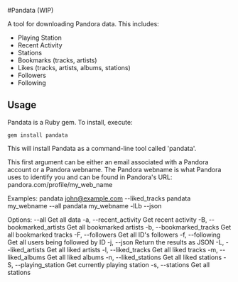 #Pandata (WIP)

A tool for downloading Pandora data. This includes:

- Playing Station
- Recent Activity
- Stations
- Bookmarks (tracks, artists)
- Likes (tracks, artists, albums, stations)
- Followers
- Following

## Usage

Pandata is a Ruby gem. To install, execute:

    gem install pandata

This will install Pandata as a command-line tool called 'pandata'.

This first argument can be either an email associated with a Pandora account or
a Pandora webname. The Pandora webname is what Pandora uses to identify you and
can be found in Pandora's URL: pandora.com/profile/my_web_name

Examples:
    pandata john@example.com --liked_tracks
    pandata my_webname --all
    pandata my_webname -lLb --json

Options:
        --all                        Get all data
    -a, --recent_activity            Get recent activity
    -B, --bookmarked_artists         Get all bookmarked artists
    -b, --bookmarked_tracks          Get all bookmarked tracks
    -F, --followers                  Get all ID's followers
    -f, --following                  Get all users being followed by ID
    -j, --json                       Return the results as JSON
    -L, --liked_artists              Get all liked artists
    -l, --liked_tracks               Get all liked tracks
    -m, --liked_albums               Get all liked albums
    -n, --liked_stations             Get all liked stations
    -S, --playing_station            Get currently playing station
    -s, --stations                   Get all stations
